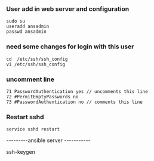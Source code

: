 ### User add in web server and configuration
```shell
sudo su
useradd ansadmin
passwd ansadmin
```
### need some changes for login with this user
```shell
cd  /etc/ssh/ssh_config
vi /etc/ssh/ssh_config
```
### uncomment line
```shell
71 PasswordAuthentication yes // uncomments this line
72 #PermitEmptyPasswords no
73 #PasswordAuthentication no // comments this line

```
### Restart sshd
```shell
service sshd restart
```

---------ansible server -----------

ssh-keygen




